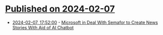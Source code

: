 # [Published on 2024-02-07](index.md)

* [2024-02-07, 17:52:00](https://soylentnews.org/article.pl?sid=24/02/06/1024216&from=rss) - [Microsoft in Deal With Semafor to Create News Stories With Aid of AI Chatbot](https://soylentnews.org/article.pl?sid=24/02/06/1024216&from=rss)
